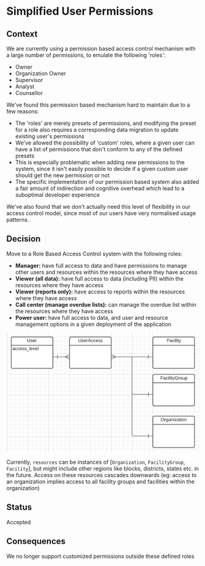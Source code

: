 # Simplified User Permissions

## Context
We are currently using a permission based access control mechanism with a large 
number of permissions, to emulate the following 'roles':
- Owner
- Organization Owner
- Supervisor
- Analyst
- Counsellor

We've found this permission based mechanism hard to maintain due to a few reasons:
- The 'roles' are merely presets of permissions, and modifying the preset for a role also requires 
a corresponding data migration to update existing user's permissions
- We've allowed the possibility of 'custom' roles, where a given user can have a list of permissions 
that don't conform to any of the defined presets
- This is especially problematic when adding new 
permissions to the system, since it isn't easily possible to decide if a given custom user should get 
the new permission or not
- The specific implementation of our permission based system also added a fair amount of indirection 
and cognitive overhead which lead to a suboptimal developer experience 

We've also found that we don't actually need this level of flexibility in our access control model,
since most of our users have very normalised usage patterns.

## Decision
Move to a Role Based Access Control system with the following roles:
- **Manager:** have full access to data and have permissions to manage other users and resources within the 
resources where they have access
- **Viewer (all data):** have full access to data (including PII) within the resources where they have access
- **Viewer (reports only):** have access to reports within the resources where they have access
- **Call center (manage overdue lists):** can manage the overdue list within the resources where
they have access
- **Power user:** have full access to data, and user and resource management options in a given 
deployment of the application

![simplified-permissions](resources/simplified-permissions.png)

Currently, `resources` can be instances of [`Organization`, `FacilityGroup`, `Facility`], but might include 
other regions like blocks, districts, states etc. in the future. Access on these resources cascades 
downwards (eg: access to an organization implies access to all facility groups and facilities within the organization)

## Status
Accepted

## Consequences
We no longer support customized permissions outside these defined roles
